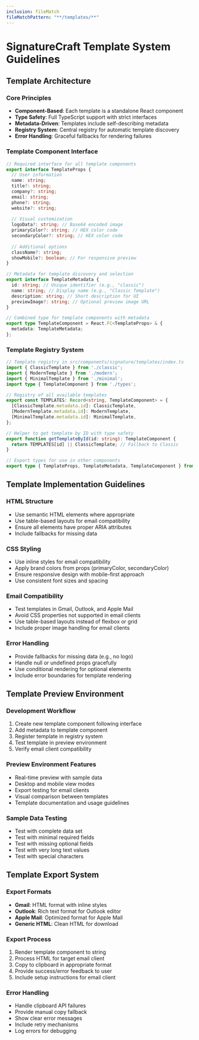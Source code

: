 ```yaml
---
inclusion: fileMatch
fileMatchPattern: "**/templates/**"
---
```


# SignatureCraft Template System Guidelines

## Template Architecture

### Core Principles
- **Component-Based**: Each template is a standalone React component
- **Type Safety**: Full TypeScript support with strict interfaces
- **Metadata-Driven**: Templates include self-describing metadata
- **Registry System**: Central registry for automatic template discovery
- **Error Handling**: Graceful fallbacks for rendering failures

### Template Component Interface
```typescript
// Required interface for all template components
export interface TemplateProps {
  // User information
  name: string;
  title?: string;
  company?: string;
  email: string;
  phone?: string;
  website?: string;
  
  // Visual customization
  logoData?: string; // Base64 encoded image
  primaryColor?: string; // HEX color code
  secondaryColor?: string; // HEX color code
  
  // Additional options
  className?: string;
  showMobile?: boolean; // For responsive preview
}

// Metadata for template discovery and selection
export interface TemplateMetadata {
  id: string; // Unique identifier (e.g., "classic")
  name: string; // Display name (e.g., "Classic Template")
  description: string; // Short description for UI
  previewImage?: string; // Optional preview image URL
}

// Combined type for template components with metadata
export type TemplateComponent = React.FC<TemplateProps> & {
  metadata: TemplateMetadata;
};
```

### Template Registry System
```typescript
// Template registry in src/components/signature/templates/index.ts
import { ClassicTemplate } from './classic';
import { ModernTemplate } from './modern';
import { MinimalTemplate } from './minimal';
import type { TemplateComponent } from './types';

// Registry of all available templates
export const TEMPLATES: Record<string, TemplateComponent> = {
  [ClassicTemplate.metadata.id]: ClassicTemplate,
  [ModernTemplate.metadata.id]: ModernTemplate,
  [MinimalTemplate.metadata.id]: MinimalTemplate,
};

// Helper to get template by ID with type safety
export function getTemplateById(id: string): TemplateComponent {
  return TEMPLATES[id] || ClassicTemplate; // Fallback to Classic
}

// Export types for use in other components
export type { TemplateProps, TemplateMetadata, TemplateComponent } from './types';
```

## Template Implementation Guidelines

### HTML Structure
- Use semantic HTML elements where appropriate
- Use table-based layouts for email compatibility
- Ensure all elements have proper ARIA attributes
- Include fallbacks for missing data

### CSS Styling
- Use inline styles for email compatibility
- Apply brand colors from props (primaryColor, secondaryColor)
- Ensure responsive design with mobile-first approach
- Use consistent font sizes and spacing

### Email Compatibility
- Test templates in Gmail, Outlook, and Apple Mail
- Avoid CSS properties not supported in email clients
- Use table-based layouts instead of flexbox or grid
- Include proper image handling for email clients

### Error Handling
- Provide fallbacks for missing data (e.g., no logo)
- Handle null or undefined props gracefully
- Use conditional rendering for optional elements
- Include error boundaries for template rendering

## Template Preview Environment

### Development Workflow
1. Create new template component following interface
2. Add metadata to template component
3. Register template in registry system
4. Test template in preview environment
5. Verify email client compatibility

### Preview Environment Features
- Real-time preview with sample data
- Desktop and mobile view modes
- Export testing for email clients
- Visual comparison between templates
- Template documentation and usage guidelines

### Sample Data Testing
- Test with complete data set
- Test with minimal required fields
- Test with missing optional fields
- Test with very long text values
- Test with special characters

## Template Export System

### Export Formats
- **Gmail**: HTML format with inline styles
- **Outlook**: Rich text format for Outlook editor
- **Apple Mail**: Optimized format for Apple Mail
- **Generic HTML**: Clean HTML for download

### Export Process
1. Render template component to string
2. Process HTML for target email client
3. Copy to clipboard in appropriate format
4. Provide success/error feedback to user
5. Include setup instructions for email client

### Error Handling
- Handle clipboard API failures
- Provide manual copy fallback
- Show clear error messages
- Include retry mechanisms
- Log errors for debugging